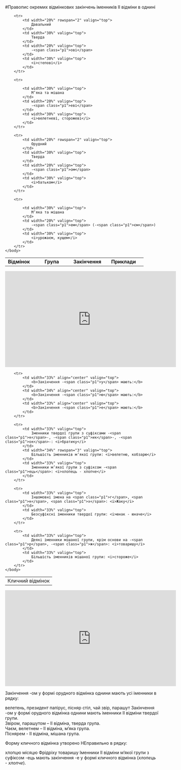 #Правопис окремих вiдмiнкових закiнчень iменникiв II вiдмiни в однинi


<table style="width: 90%;" align="center">
    <body>
        <tr>
            <td width="20%" align="center" valign="top">
                <b>Відмінок</b>
            </td>  
            <td width="30%" align="center" valign="top">
                <b>Група</b>
            </td>
            <td width="20%" align="center" valign="top">
                <b>Закінчення</b>
            </td>  
            <td width="30%" align="center" valign="top">
                <b>Приклади</b>
            </td>                   
        </tr>

        <tr>
            <td width="20%" rowspan="2" valign="top">
                Давальний
            </td>  
            <td width="30%" valign="top">
                Тверда
            </td>
            <td width="20%" valign="top">
                -<span class="p1">ові</span>
            </td>  
            <td width="30%" valign="top">
                <i>степові</i>
            </td>                   
        </tr>

        <tr>
              
            <td width="30%" valign="top">
                М’яка та мішана
            </td>
            <td width="20%" valign="top">
                -<span class="p1">еві</span>
            </td>  
            <td width="30%" valign="top">
                <i>велетневі, сторожеві</i>
            </td>                   
        </tr>

        <tr>
            <td width="20%" rowspan="2" valign="top">
                Орудний
            </td>  
            <td width="30%" valign="top">
                Тверда
            </td>
            <td width="20%" valign="top">
                -<span class="p1">ом</span>
            </td>  
            <td width="30%" valign="top">
                <i>батьком</i>
            </td>                   
        </tr>

        <tr>
              
            <td width="30%" valign="top">
                М’яка та мішана
            </td>
            <td width="20%" valign="top">
                -<span class="p1">ем</span> (-<span class="p1">єм</span>)
            </td>  
            <td width="30%" valign="top">
                <i>урожаєм, кущем</i>
            </td>                   
        </tr>
    </body>
</table>


<div class="fluidMedia">
<iframe align="center" width="560" height="315" src="https://www.youtube.com/embed/8WSfTRmLZSw" frameborder="0" allowfullscreen></iframe>
</div>
<div class="popup">
</div>


<table>
    <body>
        <tr>
            <td colspan="3" align="center" valign="top">
                <span class="p1">Кличний відмінок</span>
            </td>                              
        </tr>


        <tr>
            <td width="33%" align="center" valign="top">
                <b>Закінчення -<span class="p1">у</span> мають:</b>
            </td>  
            <td width="34%" align="center" valign="top">
                <b>Закінчення -<span class="p1">ю</span> мають:</b>
            </td>
            <td width="33%" align="center" valign="top">
                <b>Закінчення -<span class="p1">е</span> мають:</b>
            </td>                   
        </tr>

        <tr>
            <td width="33%" valign="top">
                Іменники твердої групи з суфіксами -<span class="p1">к</span>-, -<span class="p1">ик</span>-, -<span class="p1">ок</span>-: <i>братику</i>
            </td>  
            <td width="34%" rowspan="3" valign="top">
                Більшість іменників м’якої групи: <i>велетню, кобзарю</i>
            </td>
            <td width="33%" valign="top">
                Іменники м’якої групи з суфіксом -<span class="p1">ець</span>: <i>хлопець - хлопче</i>
            </td>                  
        </tr>

        <tr>
            <td width="33%" valign="top">
                Іншомовні імена на <span class="p1">г</span>, <span class="p1">к</span>, <span class="p1">х</span>: <i>Жаку</i>
            </td>
            <td width="33%" valign="top">
                Безсуфіксні іменники твердої групи: <i>юнак - юначе</i>
            </td>                  
        </tr>

        <tr>
            <td width="33%" valign="top">
                Деякі іменники мішаної групи, крім основи на -<span class="p1">р</span>, -<span class="p1">ж</span>: <i>товаришу</i>
            </td>
            <td width="33%" valign="top">
                Більшість іменників мішаної групи: <i>стороже</i>
            </td>                  
        </tr>        
    </body>
</table>


<div class="fluidMedia">
<iframe align="center" width="560" height="315" src="https://www.youtube.com/embed/h0EN6yVW9Z4" frameborder="0" allowfullscreen></iframe>
</div>
<div class="popup">
</div>

<quiz> 
    <question>
       <p>Закінчення -<span class="p1">ом</span> у формі орудного відмінка однини мають усі іменники в рядку:</p>
           <answer> велетень, президент</answer>
           <answer> папірус, пісняр</answer>
           <answer> стіл, чай</answer>
           <answer correct> звір, парашут</answer>
      <explanation>
Закінчення -<span class="p1">ом</span> у формі орудного відмінка однини мають іменники II відміни твердої групи.<br>
Звіром, парашутом – II відміна, тверда група.<br>
Чаєм, велетнем – II відміна, м’яка група.<br>
Піснярем - II відміна, мішана група.</explanation>
    </question>
</quiz>

<quiz> 
    <question>
       <p>Форму кличного відмінка утворено НЕправильно в рядку:</p>
           <answer correct>хлопцю</answer>
           <answer>місяцю</answer>
           <answer>Фрідріху</answer>
           <answer>товаришу</answer>
      <explanation>
Іменники II відміни м’якої групи з суфіксом -<span class="p1">ець</span> мають закінчення -<span class="p1">е</span> у формі кличного відмінка (<i>хлопець - хлопче</i>).
 </explanation>
    </question>
</quiz>